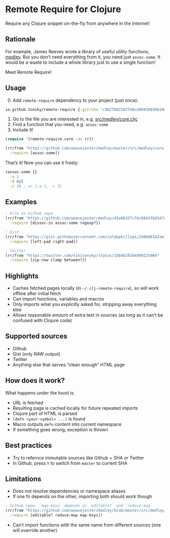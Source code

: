 # Remote Require for Clojure

Require any Clojure snippet on-the-fly from anywhere in the Internet!

## Rationale

For example, James Reeves wrote a library of useful utility functions, [medley](https://github.com/weavejester/medley). But you don’t need everything from it, you need just `assoc-some`. It would be a waste to include a whole library just to use a single function!

Meet Remote Require!

## Usage

0. Add `remote-require` dependency to your project (just once):

```clojure
io.github.tonsky/remote-require {:git/sha "c9027682287f48cd89450839b18e6c69758fc343"}
```

1. Go to the file you are interested in, e.g. [src/medley/core.cljc](https://github.com/weavejester/medley/blob/master/src/medley/core.cljc)
2. Find a function that you need, e.g. `assoc-some`
3. Include it!

```clojure
(require '[remote-require.core :as rr])

(rr/from "https://github.com/weavejester/medley/master/src/medley/core.cljc"
  :require [assoc-some])
```

That’s it! Now you can use it freely:

```clojure
(assoc-some {}
  :a 1
  :b nil
  :c 3) ; => {:a 1, :c 3}
```

## Examples

```clojure
; File in Github repo
(rr/from "https://github.com/weavejester/medley/d1e00337cf6c0843fb6547aadf9ad78d981bfae5/src/medley/core.cljc"
  :require [dissoc-in assoc-some regexp?])

; Gist
(rr/from "https://gist.githubusercontent.com/calebphillips/240dd6162aefb77584a88249b009fbe6/raw/d8b5a865e7a58bab7da48493a64db848d4f8c0f5/cal.clj"
  :require [left-pad right-pad])

; Twitter
(rr/from "https://twitter.com/nikitonsky/status/1584629264909225984"
  :require [zip now clamp between?])
```
## Highlights

- Caches fetched pages locally (in `~/.clj-remote-require`), so will work offline after initial fetch
- Can import functions, variables and macros
- Only imports what you explicitly asked for, stripping away everything else
- Allows reasonable amount of extra text in sources (as long as it can’t be confused with Clojure code)

## Supported sources

- Github
- Gist (only RAW output)
- Twitter
- Anything else that serves “clean enough” HTML page

## How does it work?

What happens under the hood is:

- URL is fetched
- Resulting page is cached locally for future repeated imports
- Clojure part of HTML is parsed
- `(defn <your-symbol> ...)` is found
- Macro outputs `defn` content into current namespace
- If something goes wrong, exception is thrown

## Best practices

- Try to refernce immutable sources like Github + SHA or Twitter
- In Github, press `Y` to switch from `master` to current SHA

## Limitations

- Does not resolve dependencies or namespace aliases
- If one fn depends on the other, importing both should work though

```clojure
; Github repo, `map-keys` depends on `editable?` and `reduce-map`
(rr/from "https://github.com/weavejester/medley/blob/master/src/medley/core.cljc"
  :require [editable? reduce-map map-keys])
```

- Can’t import functions with the same name from different sources (one will override another)
